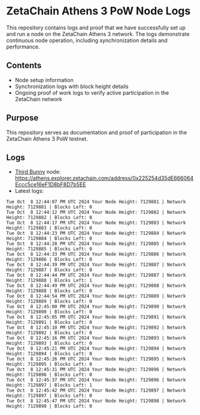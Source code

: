 # ZetaChain Athens 3 PoW Node Logs
This repository contains logs and proof that we have successfully set up and run a node on the ZetaChain Athens 3 network. The logs demonstrate continuous node operation, including synchronization details and performance.

## Contents
- Node setup information
- Synchronization logs with block height details
- Ongoing proof of work logs to verify active participation in the ZetaChain network

## Purpose
This repository serves as documentation and proof of participation in the ZetaChain Athens 3 PoW testnet.

## Logs

- [Third Bunny](https://thirdbunny.xyz/) node: https://athens.explorer.zetachain.com/address/0x225254d35dE666064Eccc5ce16eF1D8bF8D7b5EE
- Latest logs:
```
Tue Oct  8 12:44:07 PM UTC 2024 Your Node Height: 7129881 | Network Height: 7129881 | Blocks Left: 0
Tue Oct  8 12:44:12 PM UTC 2024 Your Node Height: 7129882 | Network Height: 7129882 | Blocks Left: 0
Tue Oct  8 12:44:17 PM UTC 2024 Your Node Height: 7129883 | Network Height: 7129883 | Blocks Left: 0
Tue Oct  8 12:44:23 PM UTC 2024 Your Node Height: 7129884 | Network Height: 7129884 | Blocks Left: 0
Tue Oct  8 12:44:28 PM UTC 2024 Your Node Height: 7129885 | Network Height: 7129885 | Blocks Left: 0
Tue Oct  8 12:44:33 PM UTC 2024 Your Node Height: 7129886 | Network Height: 7129886 | Blocks Left: 0
Tue Oct  8 12:44:39 PM UTC 2024 Your Node Height: 7129887 | Network Height: 7129887 | Blocks Left: 0
Tue Oct  8 12:44:44 PM UTC 2024 Your Node Height: 7129887 | Network Height: 7129888 | Blocks Left: 1
Tue Oct  8 12:44:49 PM UTC 2024 Your Node Height: 7129888 | Network Height: 7129888 | Blocks Left: 0
Tue Oct  8 12:44:54 PM UTC 2024 Your Node Height: 7129889 | Network Height: 7129889 | Blocks Left: 0
Tue Oct  8 12:45:00 PM UTC 2024 Your Node Height: 7129890 | Network Height: 7129890 | Blocks Left: 0
Tue Oct  8 12:45:05 PM UTC 2024 Your Node Height: 7129891 | Network Height: 7129891 | Blocks Left: 0
Tue Oct  8 12:45:10 PM UTC 2024 Your Node Height: 7129892 | Network Height: 7129892 | Blocks Left: 0
Tue Oct  8 12:45:16 PM UTC 2024 Your Node Height: 7129893 | Network Height: 7129893 | Blocks Left: 0
Tue Oct  8 12:45:21 PM UTC 2024 Your Node Height: 7129894 | Network Height: 7129894 | Blocks Left: 0
Tue Oct  8 12:45:26 PM UTC 2024 Your Node Height: 7129895 | Network Height: 7129895 | Blocks Left: 0
Tue Oct  8 12:45:31 PM UTC 2024 Your Node Height: 7129896 | Network Height: 7129896 | Blocks Left: 0
Tue Oct  8 12:45:37 PM UTC 2024 Your Node Height: 7129896 | Network Height: 7129897 | Blocks Left: 1
Tue Oct  8 12:45:42 PM UTC 2024 Your Node Height: 7129897 | Network Height: 7129897 | Blocks Left: 0
Tue Oct  8 12:45:47 PM UTC 2024 Your Node Height: 7129898 | Network Height: 7129898 | Blocks Left: 0
```
